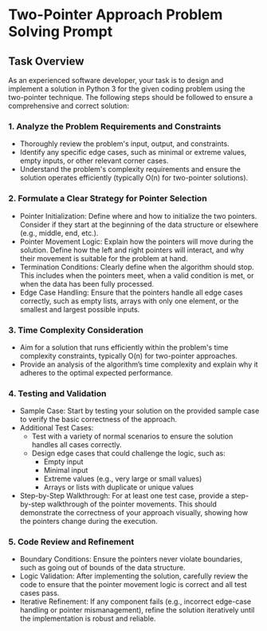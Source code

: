 # Two-Pointer Approach Problem Solving Prompt

## Task Overview
As an experienced software developer, your task is to design and implement a solution in Python 3 for the given coding problem using the two-pointer technique. The following steps should be followed to ensure a comprehensive and correct solution:

### 1. **Analyze the Problem Requirements and Constraints**
   - Thoroughly review the problem's input, output, and constraints.
   - Identify any specific edge cases, such as minimal or extreme values, empty inputs, or other relevant corner cases.
   - Understand the problem's complexity requirements and ensure the solution operates efficiently (typically O(n) for two-pointer solutions).

### 2. **Formulate a Clear Strategy for Pointer Selection**
   - Pointer Initialization: Define where and how to initialize the two pointers. Consider if they start at the beginning of the data structure or elsewhere (e.g., middle, end, etc.).
   - Pointer Movement Logic: Explain how the pointers will move during the solution. Define how the left and right pointers will interact, and why their movement is suitable for the problem at hand.
   - Termination Conditions: Clearly define when the algorithm should stop. This includes when the pointers meet, when a valid condition is met, or when the data has been fully processed.
   - Edge Case Handling: Ensure that the pointers handle all edge cases correctly, such as empty lists, arrays with only one element, or the smallest and largest possible inputs.

### 3. **Time Complexity Consideration**
   - Aim for a solution that runs efficiently within the problem's time complexity constraints, typically O(n) for two-pointer approaches.
   - Provide an analysis of the algorithm’s time complexity and explain why it adheres to the optimal expected performance.

### 4. **Testing and Validation**
   - Sample Case: Start by testing your solution on the provided sample case to verify the basic correctness of the approach.
   - Additional Test Cases:
     - Test with a variety of normal scenarios to ensure the solution handles all cases correctly.
     - Design edge cases that could challenge the logic, such as:
       - Empty input
       - Minimal input
       - Extreme values (e.g., very large or small values)
       - Arrays or lists with duplicate or unique values
   - Step-by-Step Walkthrough: For at least one test case, provide a step-by-step walkthrough of the pointer movements. This should demonstrate the correctness of your approach visually, showing how the pointers change during the execution.

### 5. **Code Review and Refinement**
   - Boundary Conditions: Ensure the pointers never violate boundaries, such as going out of bounds of the data structure.
   - Logic Validation: After implementing the solution, carefully review the code to ensure that the pointer movement logic is correct and all test cases pass.
   - Iterative Refinement: If any component fails (e.g., incorrect edge-case handling or pointer mismanagement), refine the solution iteratively until the implementation is robust and reliable.


